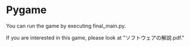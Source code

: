 # Pygame
You can run the game by executing final_main.py.

If you are interested in this game, please look at "ソフトウェアの解説.pdf."
